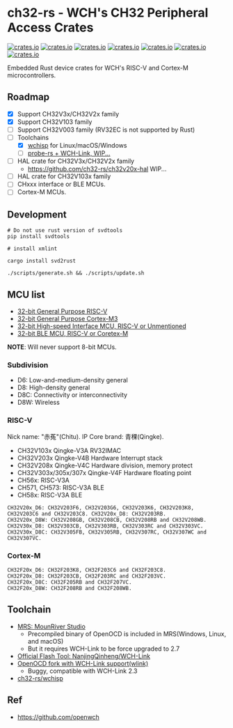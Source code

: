 # ch32-rs - WCH's CH32 Peripheral Access Crates

[![crates.io](https://img.shields.io/crates/v/ch32v0.svg?label=ch32v0)](https://crates.io/crates/ch32v0)
[![crates.io](https://img.shields.io/crates/v/ch32v1.svg?label=ch32v1)](https://crates.io/crates/ch32v1)
[![crates.io](https://img.shields.io/crates/v/ch32v2.svg?label=ch32v2)](https://crates.io/crates/ch32v2)
[![crates.io](https://img.shields.io/crates/v/ch32v3.svg?label=ch32v3)](https://crates.io/crates/ch32v3)
[![crates.io](https://img.shields.io/crates/v/ch56x.svg?label=ch56x)](https://crates.io/crates/ch56x)
[![crates.io](https://img.shields.io/crates/v/ch57x.svg?label=ch57x)](https://crates.io/crates/ch57x)
[![crates.io](https://img.shields.io/crates/v/ch58x.svg?label=ch58x)](https://crates.io/crates/ch58x)

Embedded Rust device crates for WCH's RISC-V and Cortex-M microcontrollers.

## Roadmap

- [x] Support CH32V3x/CH32V2x family
- [x] Support CH32V103 family
- [ ] Support CH32V003 family (RV32EC is not supported by Rust)
- [ ] Toolchains
  - [x] [wchisp](https://github.com/ch32-rs/wchisp) for Linux/macOS/Windows
  - [ ] [probe-rs + WCH-Link, WIP...](https://github.com/probe-rs/probe-rs/pull/1437)
- [ ] HAL crate for CH32V3x/CH32V2x family
  - <https://github.com/ch32-rs/ch32v20x-hal> WIP...
- [ ] HAL crate for CH32V103x family
- [ ] CHxxx interface or BLE MCUs.
- [ ] Cortex-M MCUs.

## Development

```shell
# Do not use rust version of svdtools
pip install svdtools

# install xmlint

cargo install svd2rust

./scripts/generate.sh && ./scripts/update.sh
```

## MCU list

- [32-bit General Purpose RISC-V](http://www.wch-ic.com/products/categories/47.html?pid=5)
- [32-bit General Purpose Cortex-M3](http://www.wch-ic.com/products/categories/66.html?pid=5)
- [32-bit High-speed Interface MCU, RISC-V or Unmentioned](http://www.wch-ic.com/products/categories/67.html?pid=5)
- [32-bit BLE MCU, RISC-V or Coretex-M](http://www.wch-ic.com/products/categories/68.html?pid=5)

**NOTE**: Will never support 8-bit MCUs.

### Subdivision

- D6: Low-and-medium-density general
- D8: High-density general
- D8C: Connectivity or interconnectivity
- D8W: Wireless

### RISC-V

Nick name: "赤菟"(Chitu). IP Core brand: 青稞(Qingke).

- CH32V103x Qingke-V3A RV32IMAC
- CH32V203x Qingke-V4B Hardware Interrupt stack
- CH32V208x Qingke-V4C Hardware division, memory protect
- CH32V303x/305x/307x Qingke-V4F Hardware floating point
- CH56x: RISC-V3A
- CH571, CH573: RISC-V3A BLE
- CH58x: RISC-V3A BLE

```
CH32V20x_D6: CH32V203F6, CH32V203G6, CH32V203K6, CH32V203K8, CH32V203C6 and CH32V203C8. CH32V20x_D8: CH32V203RB.
CH32V20x_D8W: CH32V208GB, CH32V208CB, CH32V208RB and CH32V208WB.
CH32V30x_D8: CH32V303CB, CH32V303RB, CH32V303RC and CH32V303VC.
CH32V30x_D8C: CH32V305FB, CH32V305RB, CH32V307RC, CH32V307WC and CH32V307VC.
```

### Cortex-M

```
CH32F20x_D6: CH32F203K8, CH32F203C6 and CH32F203C8.
CH32F20x_D8: CH32F203CB, CH32F203RC and CH32F203VC.
CH32F20x_D8C: CH32F205RB and CH32F207VC.
CH32F20x_D8W: CH32F208RB and CH32F208WB.
```

## Toolchain

- [MRS: MounRiver Studio](http://www.mounriver.com/)
  - Precompiled binary of OpenOCD is included in MRS(Windows, Linux, and macOS)
  - But it requires WCH-Link to be force upgraded to 2.7
- [Official Flash Tool: NanjingQinheng/WCH-Link](https://github.com/NanjingQinheng/WCH-Link)
- [OpenOCD fork with WCH-Link support(wlink)](https://github.com/jiegec/riscv-openocd/tree/wch)
  - Buggy, compatible with WCH-Link 2.3
- [ch32-rs/wchisp](https://github.com/ch32-rs/wchisp)

## Ref

- https://github.com/openwch

